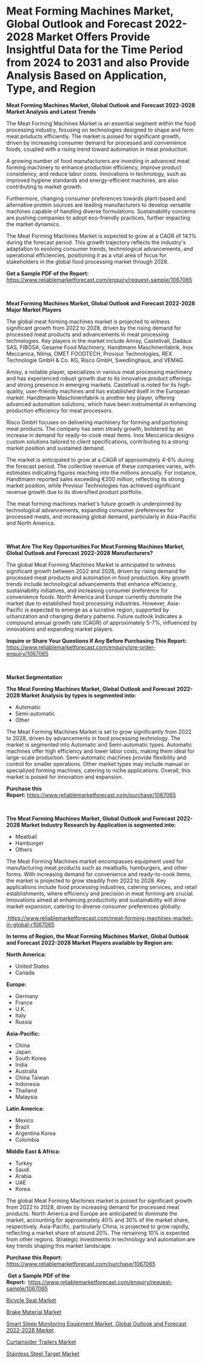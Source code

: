 <p><h1>Meat Forming Machines Market, Global Outlook and Forecast 2022-2028 Market Offers Provide Insightful Data for the Time Period from 2024 to 2031 and also Provide Analysis Based on Application, Type, and Region</h1></p><p><strong>Meat Forming Machines Market, Global Outlook and Forecast 2022-2028 Market Analysis and Latest Trends</strong></p>
<p><p>The Meat Forming Machines Market is an essential segment within the food processing industry, focusing on technologies designed to shape and form meat products efficiently. The market is poised for significant growth, driven by increasing consumer demand for processed and convenience foods, coupled with a rising trend toward automation in meat production. </p><p>A growing number of food manufacturers are investing in advanced meat forming machinery to enhance production efficiency, improve product consistency, and reduce labor costs. Innovations in technology, such as improved hygiene standards and energy-efficient machines, are also contributing to market growth. </p><p>Furthermore, changing consumer preferences towards plant-based and alternative protein sources are leading manufacturers to develop versatile machines capable of handling diverse formulations. Sustainability concerns are pushing companies to adopt eco-friendly practices, further impacting the market dynamics.</p><p>The Meat Forming Machines Market is expected to grow at a CAGR of 14.1% during the forecast period. This growth trajectory reflects the industry's adaptation to evolving consumer trends, technological advancements, and operational efficiencies, positioning it as a vital area of focus for stakeholders in the global food processing market through 2028.</p></p>
<p><strong>Get a Sample PDF of the Report:&nbsp;</strong> <a href="https://www.reliablemarketforecast.com/enquiry/request-sample/1067065">https://www.reliablemarketforecast.com/enquiry/request-sample/1067065</a></p>
<p>&nbsp;</p>
<p><strong>Meat Forming Machines Market, Global Outlook and Forecast 2022-2028 Major Market Players</strong></p>
<p><p>The global meat forming machines market is projected to witness significant growth from 2022 to 2028, driven by the rising demand for processed meat products and advancements in meat processing technologies. Key players in the market include Amisy, Castellvall, Dadaux SAS, FIBOSA, Gesame Food Machinery, Handtmann Maschinenfabrik, Inox Meccanica, Nilma, OMET FOODTECH, Provisur Technologies, REX Technologie GmbH & Co. KG, Risco GmbH, Swedlinghaus, and VEMAG.</p><p>Amisy, a notable player, specializes in various meat processing machinery and has experienced robust growth due to its innovative product offerings and strong presence in emerging markets. Castellvall is noted for its high-quality, user-friendly machines and has established itself in the European market. Handtmann Maschinenfabrik is another key player, offering advanced automation solutions, which have been instrumental in enhancing production efficiency for meat processors.</p><p>Risco GmbH focuses on delivering machinery for forming and portioning meat products. The company has seen steady growth, bolstered by an increase in demand for ready-to-cook meat items. Inox Meccanica designs custom solutions tailored to client specifications, contributing to a strong market position and sustained demand.</p><p>The market is anticipated to grow at a CAGR of approximately 4-6% during the forecast period. The collective revenue of these companies varies, with estimates indicating figures reaching into the millions annually. For instance, Handtmann reported sales exceeding €200 million, reflecting its strong market position, while Provisur Technologies has achieved significant revenue growth due to its diversified product portfolio.</p><p>The meat forming machines market's future growth is underpinned by technological advancements, expanding consumer preferences for processed meats, and increasing global demand, particularly in Asia-Pacific and North America.</p></p>
<p>&nbsp;</p>
<p><strong>What Are The Key Opportunities For Meat Forming Machines Market, Global Outlook and Forecast 2022-2028 Manufacturers?</strong></p>
<p><p>The global Meat Forming Machines Market is anticipated to witness significant growth between 2022 and 2028, driven by rising demand for processed meat products and automation in food production. Key growth trends include technological advancements that enhance efficiency, sustainability initiatives, and increasing consumer preference for convenience foods. North America and Europe currently dominate the market due to established food processing industries. However, Asia-Pacific is expected to emerge as a lucrative region, supported by urbanization and changing dietary patterns. Future outlook indicates a compound annual growth rate (CAGR) of approximately 5-7%, influenced by innovations and expanding market players.</p></p>
<p><strong>Inquire or Share Your Questions If Any Before Purchasing This Report:</strong> <a href="https://www.reliablemarketforecast.com/enquiry/pre-order-enquiry/1067065">https://www.reliablemarketforecast.com/enquiry/pre-order-enquiry/1067065</a></p>
<p>&nbsp;</p>
<p><strong>Market Segmentation</strong></p>
<p><strong>The Meat Forming Machines Market, Global Outlook and Forecast 2022-2028 Market Analysis by types is segmented into:</strong></p>
<p><ul><li>Automatic</li><li>Semi-automatic</li><li>Other</li></ul></p>
<p><p>The Meat Forming Machines Market is set to grow significantly from 2022 to 2028, driven by advancements in food processing technology. The market is segmented into Automatic and Semi-automatic types. Automatic machines offer high efficiency and lower labor costs, making them ideal for large-scale production. Semi-automatic machines provide flexibility and control for smaller operations. Other market types may include manual or specialized forming machines, catering to niche applications. Overall, this market is poised for innovation and expansion.</p></p>
<p><strong>Purchase this Report:&nbsp;</strong><a href="https://www.reliablemarketforecast.com/purchase/1067065">https://www.reliablemarketforecast.com/purchase/1067065</a></p>
<p>&nbsp;</p>
<p><strong>The Meat Forming Machines Market, Global Outlook and Forecast 2022-2028 Market Industry Research by Application is segmented into:</strong></p>
<p><ul><li>Meatball</li><li>Hamburger</li><li>Others</li></ul></p>
<p><p>The Meat Forming Machines market encompasses equipment used for manufacturing meat products such as meatballs, hamburgers, and other forms. With increasing demand for convenience and ready-to-cook items, the market is projected to grow steadily from 2022 to 2028. Key applications include food processing industries, catering services, and retail establishments, where efficiency and precision in meat forming are crucial. Innovations aimed at enhancing productivity and sustainability will drive market expansion, catering to diverse consumer preferences globally.</p></p>
<p><a href="https://www.reliablemarketforecast.com/meat-forming-machines-market-in-global-r1067065">&nbsp;https://www.reliablemarketforecast.com/meat-forming-machines-market-in-global-r1067065</a></p>
<p><strong>In terms of Region, the Meat Forming Machines Market, Global Outlook and Forecast 2022-2028 Market Players available by Region are:</strong></p>
<p>
    <p> <strong> North America: </strong>
        <ul>
            <li>United States</li>
            <li>Canada</li>
        </ul>
        </p> 
    <p> <strong> Europe: </strong>
        <ul>
            <li>Germany</li>
            <li>France</li>
            <li>U.K.</li>
            <li>Italy</li>
            <li>Russia</li>
        </ul>
        </p> 
    <p> <strong> Asia-Pacific: </strong>
        <ul>
            <li>China</li>
            <li>Japan</li>
            <li>South Korea</li>
            <li>India</li>
            <li>Australia</li>
            <li>China Taiwan</li>
            <li>Indonesia</li>
            <li>Thailand</li>
            <li>Malaysia</li>
        </ul>
        </p> 
    <p> <strong> Latin America: </strong>
        <ul>
            <li>Mexico</li>
            <li>Brazil</li>
            <li>Argentina Korea</li>
            <li>Colombia</li>
        </ul>
        </p> 
    <p> <strong> Middle East & Africa: </strong>
        <ul>
            <li>Turkey</li>
            <li>Saudi</li>
            <li>Arabia</li>
            <li>UAE</li>
            <li>Korea</li>
        </ul>
    </p>
    </p>
<p><p>The global Meat Forming Machines market is poised for significant growth from 2022 to 2028, driven by increasing demand for processed meat products. North America and Europe are anticipated to dominate the market, accounting for approximately 40% and 30% of the market share, respectively. Asia-Pacific, particularly China, is projected to grow rapidly, reflecting a market share of around 20%. The remaining 10% is expected from other regions. Strategic investments in technology and automation are key trends shaping this market landscape.</p></p>
<p><strong>Purchase this Report: </strong><a href="https://www.reliablemarketforecast.com/purchase/1067065">https://www.reliablemarketforecast.com/purchase/1067065</a></p>
<p>&nbsp;<strong>Get a Sample PDF of the Report:&nbsp;&nbsp;</strong><a href="https://www.reliablemarketforecast.com/enquiry/request-sample/1067065">https://www.reliablemarketforecast.com/enquiry/request-sample/1067065</a></p>
<p><strong></strong></p>
<p><p><a href="https://medium.com/@shjsi3663/the-bicycle-seat-market-is-anticipated-to-experience-significant-growth-with-a-projected-cagr-of-65411ce56a3e">Bicycle Seat Market</a></p><p><a href="https://www.linkedin.com/pulse/global-brake-material-market-sector-types-applications-player-0yxfe?trackingId=dNVPMKZdQ0aYUjRIn4U8AA%3D%3D">Brake Material Market</a></p><p><a href="https://github.com/FassouRP/Market-Research-Report-List-6/blob/main/smart-sleep-monitoring-equipment-market-global-outlook-and-forecast-2022-2028-market.md">Smart Sleep Monitoring Equipment Market, Global Outlook and Forecast 2022-2028 Market</a></p><p><a href="https://medium.com/@tiannaorton6767/the-curtainsider-trailers-market-has-grown-significantly-as-a-result-of-several-important-causes-4700f0dd8153">Curtainsider Trailers Market</a></p><p><a href="https://issuu.com/reportprime-2/docs/stainless-steel-target-market-size-_6a31b29e66d2e8">Stainless Steel Target Market</a></p></p>